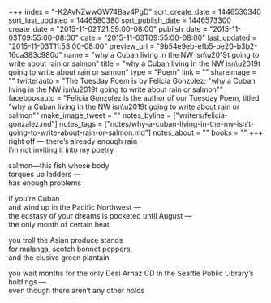 +++
index = "-K2AvNZwwQW74Bav4PgD"
sort_create_date = 1446530340
sort_last_updated = 1446580380
sort_publish_date = 1446573300
create_date = "2015-11-02T21:59:00-08:00"
publish_date = "2015-11-03T09:55:00-08:00"
date = "2015-11-03T09:55:00-08:00"
last_updated = "2015-11-03T11:53:00-08:00"
preview_url = "9b54e9eb-efb5-be20-b3b2-16ca383c980d"
name = "why a Cuban living in the NW isn\u2019t going to write about rain or salmon"
title = "why a Cuban living in the NW isn\u2019t going to write about rain or salmon"
type = "Poem"
link = ""
shareimage = ""
twitterauto = "The Tuesday Poem is by Felicia Gonzolez: \"why a Cuban living in the NW isn\u2019t going to write about rain or salmon\""
facebookauto = "Felicia Gonzolez is the author of our Tuesday Poem, titled \"why a Cuban living in the NW isn\u2019t going to write about rain or salmon\""
make_image_tweet = ""
notes_byline = ["writers/felicia-gonzalez.md"]
notes_tags = ["notes/why-a-cuban-living-in-the-nw-isn’t-going-to-write-about-rain-or-salmon.md"]
notes_about = ""
books = ""
+++
right off &mdash; there’s already enough rain<br>
I’m not inviting it into my poetry

salmon—this fish whose body<br>
torques up ladders  &mdash;<br>
has enough problems

if you’re Cuban<br>
and wind up in the Pacific Northwest  &mdash; <br>
the ecstasy of your dreams is pocketed until August  &mdash; <br>
the only month of certain heat

you troll the Asian produce stands<br>
for malanga, scotch bonnet peppers,<br>
and the elusive green plantain

you wait months for the only Desi Arnaz CD in the Seattle Public Library’s holdings  &mdash; <br>
even though there aren’t any other holds 
